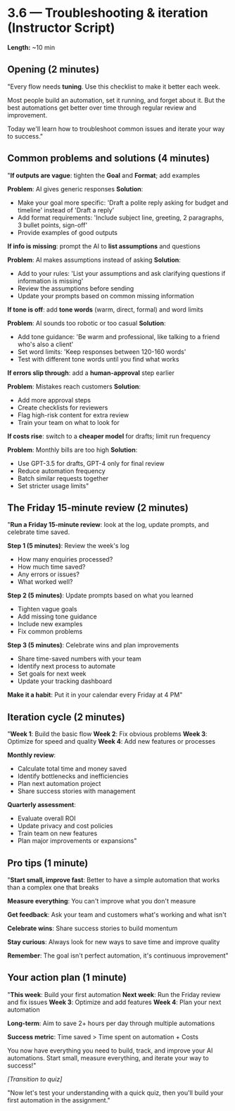 # 3.6 — Troubleshooting & iteration (Instructor Script)

**Length:** ~10 min

## Opening (2 minutes)
"Every flow needs **tuning**. Use this checklist to make it better each week.

Most people build an automation, set it running, and forget about it. But the best automations get better over time through regular review and improvement.

Today we'll learn how to troubleshoot common issues and iterate your way to success."

## Common problems and solutions (4 minutes)
"**If outputs are vague**: tighten the **Goal** and **Format**; add examples

**Problem**: AI gives generic responses
**Solution**: 
- Make your goal more specific: 'Draft a polite reply asking for budget and timeline' instead of 'Draft a reply'
- Add format requirements: 'Include subject line, greeting, 2 paragraphs, 3 bullet points, sign-off'
- Provide examples of good outputs

**If info is missing**: prompt the AI to **list assumptions** and questions

**Problem**: AI makes assumptions instead of asking
**Solution**:
- Add to your rules: 'List your assumptions and ask clarifying questions if information is missing'
- Review the assumptions before sending
- Update your prompts based on common missing information

**If tone is off**: add **tone words** (warm, direct, formal) and word limits

**Problem**: AI sounds too robotic or too casual
**Solution**:
- Add tone guidance: 'Be warm and professional, like talking to a friend who's also a client'
- Set word limits: 'Keep responses between 120-160 words'
- Test with different tone words until you find what works

**If errors slip through**: add a **human-approval** step earlier

**Problem**: Mistakes reach customers
**Solution**:
- Add more approval steps
- Create checklists for reviewers
- Flag high-risk content for extra review
- Train your team on what to look for

**If costs rise**: switch to a **cheaper model** for drafts; limit run frequency

**Problem**: Monthly bills are too high
**Solution**:
- Use GPT-3.5 for drafts, GPT-4 only for final review
- Reduce automation frequency
- Batch similar requests together
- Set stricter usage limits"

## The Friday 15-minute review (2 minutes)
"**Run a Friday 15-minute review**: look at the log, update prompts, and celebrate time saved.

**Step 1 (5 minutes)**: Review the week's log
- How many enquiries processed?
- How much time saved?
- Any errors or issues?
- What worked well?

**Step 2 (5 minutes)**: Update prompts based on what you learned
- Tighten vague goals
- Add missing tone guidance
- Include new examples
- Fix common problems

**Step 3 (5 minutes)**: Celebrate wins and plan improvements
- Share time-saved numbers with your team
- Identify next process to automate
- Set goals for next week
- Update your tracking dashboard

**Make it a habit**: Put it in your calendar every Friday at 4 PM"

## Iteration cycle (2 minutes)
"**Week 1**: Build the basic flow
**Week 2**: Fix obvious problems
**Week 3**: Optimize for speed and quality
**Week 4**: Add new features or processes

**Monthly review**:
- Calculate total time and money saved
- Identify bottlenecks and inefficiencies
- Plan next automation project
- Share success stories with management

**Quarterly assessment**:
- Evaluate overall ROI
- Update privacy and cost policies
- Train team on new features
- Plan major improvements or expansions"

## Pro tips (1 minute)
"**Start small, improve fast**: Better to have a simple automation that works than a complex one that breaks

**Measure everything**: You can't improve what you don't measure

**Get feedback**: Ask your team and customers what's working and what isn't

**Celebrate wins**: Share success stories to build momentum

**Stay curious**: Always look for new ways to save time and improve quality

**Remember**: The goal isn't perfect automation, it's continuous improvement"

## Your action plan (1 minute)
"**This week**: Build your first automation
**Next week**: Run the Friday review and fix issues
**Week 3**: Optimize and add features
**Week 4**: Plan your next automation

**Long-term**: Aim to save 2+ hours per day through multiple automations

**Success metric**: Time saved > Time spent on automation + Costs

You now have everything you need to build, track, and improve your AI automations. Start small, measure everything, and iterate your way to success!"

_[Transition to quiz]_

"Now let's test your understanding with a quick quiz, then you'll build your first automation in the assignment."
